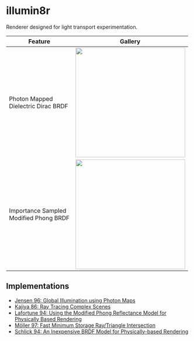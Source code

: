# illumin8r
Renderer designed for light transport experimentation.

| Feature | Gallery|
| --- | --- |
| Photon Mapped <br /> Dielectric Dirac BRDF | <img src="https://wilimitis.github.io/assets/img/2019-01-16-project-0.png" width="300"/> |
| Importance Sampled <br /> Modified Phong BRDF | <img src="https://wilimitis.github.io/assets/img/2019-01-27-project-1.png" width="300"/> |

## Implementations
- [Jensen 96: Global Illumination using Photon Maps](http://graphics.ucsd.edu/~henrik/papers/photon_map/global_illumination_using_photon_maps_egwr96.pdf)
- [Kajiya 86: Ray Tracing Complex Scenes](https://cumincad.architexturez.net/system/files/pdf/67d2.content.pdf)
- [Lafortune 94: Using the Modified Phong Reflectance Model for Physically Based Rendering](http://graphics.cs.kuleuven.be/publications/Phong/)
- [Möller 97: Fast Minimum Storage Ray/Triangle
Intersection](http://webserver2.tecgraf.puc-rio.br/~mgattass/cg/trbRR/Fast%20MinimumStorage%20RayTriangle%20Intersection.pdf)
- [Schlick 94: An Inexpensive BRDF Model for Physically-based Rendering](http://www.cs.virginia.edu/~jdl/bib/appearance/analytic%20models/schlick94b.pdf)
